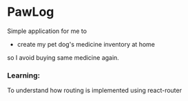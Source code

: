 # PawLog

Simple application for me to 

- create my pet dog's medicine inventory at home

so I avoid buying same medicine again.

### Learning: 

To understand how routing is implemented using react-router